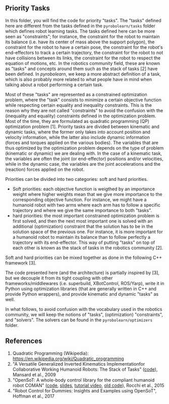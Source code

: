 ## Priority Tasks

In this folder, you will find the code for priority "tasks". The "tasks" defined here are different from the tasks defined in the `pyrobolearn/tasks` folder which defines robot learning tasks. The tasks defined here can be more seen as "constraints"; for instance, the constraint for the robot to maintain its balance (i.e. have its center of mass above the support polygon), the constraint for the robot to have a certain pose, the constraint for the robot's end-effectors to track a certain trajectory, the constraint for the robot to not have collisions between its links, the constraint for the robot to respect the equation of motions, etc. In the robotics community field, these are known as "tasks" and concepts around them such as the stack of tasks [2] have been defined. In *pyrobolearn*, we keep a more abstract definition of a task, which is also probably more related to what people have in mind when talking about a robot performing a certain task.

Most of these "tasks" are represented as a constrained optimization problem, where the "task" consists to minimize a certain objective function while respecting certain equality and inequality constraints. This is the reason why they are not called "constraints" to avoid the confusion with the (inequality and equality) constraints defined in the optimization problem. Most of the time, they are formulated as quadratic programming (QP) optimization problem [1]. Priority tasks are divided between kinematic and dynamic tasks, where the former only takes into account position and velocity information, while the latter also include dynamic information (forces and torques applied on the various bodies). The variables that are thus optimized by the optimization problem depends on the type of problem (kinematic or dynamic) we are dealing with. In the case of a kinematic task, the variables are often the joint (or end-effector) positions and/or velocities, while in the dynamic case, the variables are the joint accelerations and the (reaction) forces applied on the robot. 

Priorities can be divided into two categories: soft and hard priorities.
* Soft priorities: each objective function is weigthed by an importance weight where higher weights mean that we give more importance to the corresponding objective function. For instance, we might have a humanoid robot with two arms where each arm has to follow a specific trajectory and where we give the same importance to both "tasks".
* hard priorities: the most important constrained optimization problem is first solved, and then the next most important one is solved with an additional (optimization) constraint that the solution has to be in the solution space of the previous one. For instance, it is more important for a humanoid robot to maintain its balance than to follow perfectly a trajectory with its end-effector. This way of putting "tasks" on top of each other is known as the stack of tasks in the robotics community [2].

Soft and hard priorities can be mixed together as done in the following C++ framework [3].

The code presented here (and the architecture) is partially inspired by [3], but we decouple it from its tight coupling with other frameworks/middlewares (i.e. superbuild,  XBotControl, ROS/Yarp), write it in Python using optimization libraries (that are generally written in C++ and provide Python wrappers), and provide kinematic and dynamic "tasks" as well.

In what follows, to avoid confusion with the vocabulary used in the robotics community, we will keep the notions of "tasks", (optimization) "constraints", and "solvers". The solvers can be found in the `pyrobolearn/optimizers` folder.


## References

1. Quadratic Programming (Wikipedia): https://en.wikipedia.org/wiki/Quadratic_programming
2. "A Versatile Generalized Inverted Kinematics Implementationfor Collaborative Working Humanoid Robots: The Stack of Tasks" ([code](https://stack-of-tasks.github.io/)), Mansard et al., 2009
3. "OpenSoT: A whole-body control library for the compliant humanoid robot COMAN" ([code](https://opensot.wixsite.com/opensot), [slides](https://docs.google.com/presentation/d/1kwJsAnVi_3ADtqFSTP8wq3JOGLcvDV_ypcEEjPHnCEA), [tutorial video](https://www.youtube.com/watch?v=yFon-ZDdSyg), [old code](https://github.com/songcheng/OpenSoT)), Rocchi et al., 2015
4. "Robot Control for Dummies: Insights and Examples using OpenSoT", Hoffman et al., 2017

